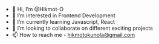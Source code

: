 - 👋 Hi, I’m @Hikmot-O
- 👀 I’m interested in Frontend Development
- 🌱 I’m currently learning Javascript, React
- 💞️ I’m looking to collaborate on different exciting projects
- 📫 How to reach me - hikmotokunola@gmail.com

<!---
Hikmot-O/Hikmot-O is a ✨ special ✨ repository because its `README.md` (this file) appears on your GitHub profile.
You can click the Preview link to take a look at your changes.
--->
